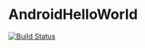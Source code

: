 # AndroidHelloWorld
[![Build Status](https://img.shields.io/bitrise/538a8bf65fbf9a94/master.svg?token=7SCdHkZ6VM4D25HWDjjpKQ)](https://app.bitrise.io/app/538a8bf65fbf9a94#/builds)

